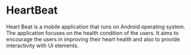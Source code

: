 # HeartBeat

Heart Beat is a mobile application that runs on Android operating system. The application focuses on the health condition of the users. It aims to encourage the users in improving their heart health and also to provide interactivity with UI elements.
